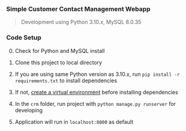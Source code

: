 ### Simple Customer Contact Management Webapp

> Development using Python 3.10.x, MySQL 8.0.35

### Code Setup

0. Check for Python and MySQL install

1. Clone this project to local directory

2. If you are using same Python version as 3.10.x, run  ```pip install -r requirements.txt``` to install dependencies

3. If not, [create a virtual environment](https://www.freecodecamp.org/news/how-to-setup-virtual-environments-in-python/) before installing dependencies

4. In the ```crm``` folder, run project with ```python manage.py runserver``` for developing

5. Application will run in  ```localhost:8000``` as default
